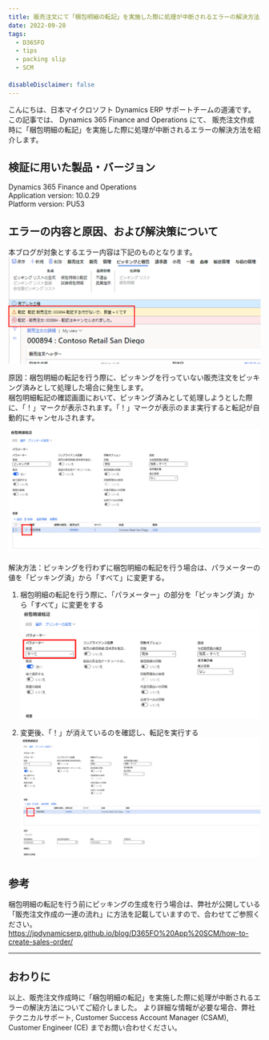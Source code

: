 ```yaml
---
title: 販売注文にて「梱包明細の転記」を実施した際に処理が中断されるエラーの解決方法
date: 2022-09-28
tags:
  - D365FO
  - tips
  - packing slip
  - SCM
  
disableDisclaimer: false
---
```


こんにちは、日本マイクロソフト Dynamics ERP サポートチームの道浦です。  
この記事では、 Dynamics 365 Finance and Operations にて、 販売注文作成時に「梱包明細の転記」を実施した際に処理が中断されるエラーの解決方法を紹介します。


<!-- more -->
## 検証に用いた製品・バージョン
Dynamics 365 Finance and Operations      
Application version: 10.0.29  
Platform version: PU53  



## エラーの内容と原因、および解決策について

本ブログが対象とするエラー内容は下記のものとなります。  
    ![](./how-to-resolve-error-about-postiong-cancel/error1.png)
 

原因：梱包明細の転記を行う際に、ピッキングを行っていない販売注文をピッキング済みとして処理した場合に発生します。  
梱包明細転記の確認画面において、ピッキング済みとして処理しようとした際に、「！」マークが表示されます。「！」マークが表示のまま実行すると転記が自動的にキャンセルされます。
 
   ![](./how-to-resolve-error-about-postiong-cancel/error2.png)
 

解決方法：ピッキングを行わずに梱包明細の転記を行う場合は、パラメーターの値を「ピッキング済」から「すべて」に変更する。


1. 梱包明細の転記を行う際に、「パラメーター」の部分を「ピッキング済」から「すべて」に変更をする
   ![](./how-to-resolve-error-about-postiong-cancel/step.png)

2. 変更後、「！」が消えているのを確認し、転記を実行する
  ![](./how-to-resolve-error-about-postiong-cancel/step2.png)

## 参考
梱包明細の転記を行う前にピッキングの生成を行う場合は、弊社が公開している「販売注文作成の一連の流れ」に方法を記載していますので、合わせてご参照ください。 
https://jpdynamicserp.github.io/blog/D365FO%20App%20SCM/how-to-create-sales-order/

---
## おわりに  
以上、販売注文作成時に「梱包明細の転記」を実施した際に処理が中断されるエラーの解決方法についてご紹介しました。
より詳細な情報が必要な場合、弊社テクニカルサポート, Customer Success Account Manager (CSAM), Customer Engineer (CE) までお問い合わせください。
